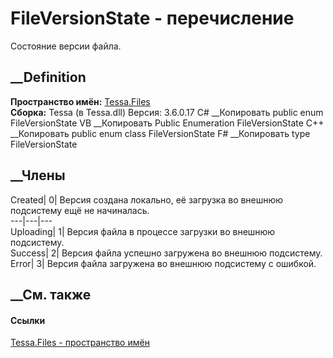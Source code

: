 # FileVersionState - перечисление
Состояние версии файла.
## __Definition
 **Пространство имён:** [Tessa.Files](N_Tessa_Files.htm)  
 **Сборка:** Tessa (в Tessa.dll) Версия: 3.6.0.17
C# __Копировать
     public enum FileVersionState
VB __Копировать
     Public Enumeration FileVersionState
C++ __Копировать
     public enum class FileVersionState
F# __Копировать
     type FileVersionState
##  __Члены
Created| 0|  Версия создана локально, её загрузка во внешнюю подсистему ещё не
начиналась.  
---|---|---  
Uploading| 1|  Версия файла в процессе загрузки во внешнюю подсистему.  
Success| 2|  Версия файла успешно загружена во внешнюю подсистему.  
Error| 3|  Версия файла загружена во внешнюю подсистему с ошибкой.  
## __См. также
#### Ссылки
[Tessa.Files - пространство имён](N_Tessa_Files.htm)
